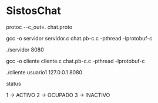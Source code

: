 # SistosChat

protoc --c_out=. chat.proto


gcc -o servidor servidor.c chat.pb-c.c -pthread -lprotobuf-c

./servidor 8080


gcc -o cliente cliente.c chat.pb-c.c -pthread -lprotobuf-c

./cliente usuario1 127.0.0.1 8080 

status

1 -> ACTIVO
2 -> OCUPADO
3 -> INACTIVO